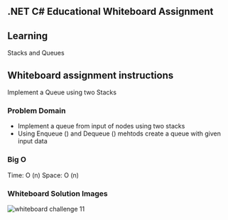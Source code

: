 ## .NET C# Educational Whiteboard Assignment

## Learning
Stacks and Queues

## Whiteboard assignment instructions
Implement a Queue using two Stacks

### Problem Domain
* Implement a queue from input of nodes using two stacks
* Using Enqueue () and Dequeue () mehtods create a queue with given input data

### Big O
Time: O (n)
Space: O (n)

### Whiteboard Solution Images
![whiteboard challenge 11](https://user-images.githubusercontent.com/39015829/47376150-bab2df00-d6a6-11e8-8994-09b70c063e8c.jpg)
